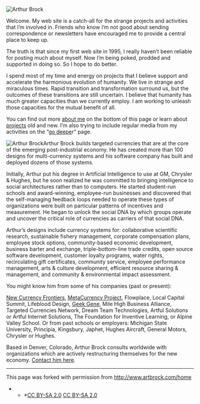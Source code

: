 ![Arthur Brock](http://www.artbrock.com/sites/artbrock.com/files/Art_Brock_headshot.jpg)

Welcome. My web site is a catch-all for the strange projects and activities that I’m involved in. Friends who know I’m not good about sending correspondence or newsletters have encouraged me to provide a central place to keep up. 

The truth is that since my first web site in 1995, I really haven’t been reliable for posting much about myself. Now I’m being poked, prodded and supported in doing so. So I hope to do better.

I spend most of my time and energy on projects that I believe support and accelerate the harmonious evolution of humanity. We live in strange and miraculous times. Rapid transition and transformation surround us, but the outcomes of these transitions are still uncertain. I believe that humanity has much greater capacities than we currently employ. I am working to unleash those capacities for the mutual benefit of all.

You can find out more [about me](#about) on the bottom of this page or learn about [projects](http://www.artbrock.com/projects) old and new. I’m also trying to include regular media from my activities on the “[go deepe](http://www.artbrock.com/deeper)r” page.

![Arthur Brock](http://www.artbrock.com/sites/artbrock.com/files/Arthur_Brock_caricature.png)Arthur Brock builds targeted currencies that are at the core of the emerging post-industrial economy. He has created more than 100 designs for multi-currency systems and his software company has built and deployed dozens of those systems.

Initially, Arthur put his degree in Artificial Intelligence to use at GM, Chrysler & Hughes, but he soon realized he was committed to bringing intelligence to social architectures rather than to computers. He started student-run schools and award-winning, employee-run businesses and discovered that the self-managing feedback loops needed to operate these types of organizations were built on particular patterns of incentives and measurement. He began to unlock the social DNA by which groups operate and uncover the critical role of currencies as carriers of that social DNA.

Arthur’s designs include currency systems for: collaborative scientific research, sustainable fishery management, corporate compensation plans, employee stock options, community-based economic development, business barter and exchange, triple-bottom-line trade credits, open source software development, customer loyalty programs, water rights, recirculating gift certificates, community service, employee performance management, arts & culture development, efficient resource sharing & management, and community & environmental impact assessment.

You might know him from some of his companies (past or present):

[New Currency Frontiers](http://www.NewCurrencyFrontiers.com), [MetaCurrency Project](http://www.MetaCurrency.org), Flowplace, Local Capital Summit, Lifeblood Design, <a href="http://geekgene.com" target="_blank">Geek Gene</a>, Mile High Business Alliance, Targeted Currencies Network, Dream Team Technologies, Artful Solutions or Artful Internet Solutions, The Foundation for Inventive Learning, or Alpine Valley School. Or from past schools or employers: Michigan State University, Principia, Kingsbury, Japhet, Hughes Aircraft, General Motors, Chrysler or Hughes.

Based in Denver, Colorado, Arthur Brock consults worldwide with organizations which are actively restructuring themselves for the new economy. [Contact him here](http://www.artbrock.com/contact).

* * *

This page was forked with permission from <a href="http://www.artbrock.com/home" target="_blank">http://www.artbrock.com/home</a>

* * *<a rel="license" href="http://creativecommons.org/licenses/by-sa/2.0/">CC BY-SA 2.0</a> <a rel="license" href="http://creativecommons.org/licenses/by-sa/2.0/">CC BY-SA 2.0</a>